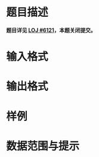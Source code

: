 
# 题目描述

**题目详见 [LOJ #6121](https://loj.ac/problem/6121)，本题关闭提交。**

# 输入格式



# 输出格式



# 样例



# 数据范围与提示



